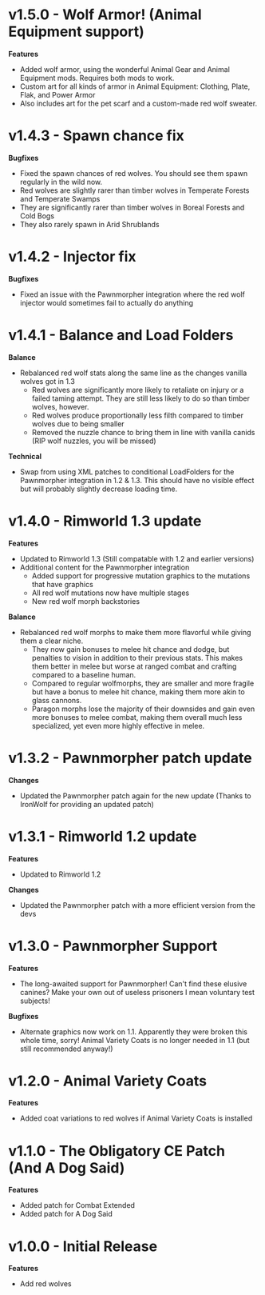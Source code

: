 # v1.5.0 - Wolf Armor! (Animal Equipment support)
**Features**
- Added wolf armor, using the wonderful Animal Gear and Animal Equipment mods.  Requires both mods to work.
- Custom art for all kinds of armor in Animal Equipment:  Clothing, Plate, Flak, and Power Armor
- Also includes art for the pet scarf and a custom-made red wolf sweater.


# v1.4.3 - Spawn chance fix
**Bugfixes**
- Fixed the spawn chances of red wolves.  You should see them spawn regularly in the wild now.
- Red wolves are slightly rarer than timber wolves in Temperate Forests and Temperate Swamps
- They are significantly rarer than timber wolves in Boreal Forests and Cold Bogs
- They also rarely spawn in Arid Shrublands


# v1.4.2 - Injector fix
**Bugfixes**
- Fixed an issue with the Pawnmorpher integration where the red wolf injector would sometimes fail to actually do anything


# v1.4.1 - Balance and Load Folders
**Balance**
- Rebalanced red wolf stats along the same line as the changes vanilla wolves got in 1.3
  - Red wolves are significantly more likely to retaliate on injury or a failed taming attempt.  They are still less likely to do so than timber wolves, however.
  - Red wolves produce proportionally less filth compared to timber wolves due to being smaller
  - Removed the nuzzle chance to bring them in line with vanilla canids (RIP wolf nuzzles, you will be missed)

**Technical**
- Swap from using XML patches to conditional LoadFolders for the Pawnmorpher integration in 1.2 & 1.3.  This should have no visible effect but will probably slightly decrease loading time.


# v1.4.0 - Rimworld 1.3 update
**Features**
- Updated to Rimworld 1.3 (Still compatable with 1.2 and earlier versions)
- Additional content for the Pawnmorpher integration
  - Added support for progressive mutation graphics to the mutations that have graphics
  - All red wolf mutations now have multiple stages
  - New red wolf morph backstories
  
**Balance**
- Rebalanced red wolf morphs to make them more flavorful while giving them a clear niche.
  - They now gain bonuses to melee hit chance and dodge, but penalties to vision in addition to their previous stats.  This makes them better in melee but worse at ranged combat and crafting compared to a baseline human.
  - Compared to regular wolfmorphs, they are smaller and more fragile but have a bonus to melee hit chance, making them more akin to glass cannons.
  - Paragon morphs lose the majority of their downsides and gain even more bonuses to melee combat, making them overall much less specialized, yet even more highly effective in melee.
  


# v1.3.2 - Pawnmorpher patch update
**Changes**
- Updated the Pawnmorpher patch again for the new update (Thanks to IronWolf for providing an updated patch)


# v1.3.1 - Rimworld 1.2 update
**Features**
- Updated to Rimworld 1.2

**Changes**
- Updated the Pawnmorpher patch with a more efficient version from the devs


# v1.3.0 - Pawnmorpher Support
**Features**
- The long-awaited support for Pawnmorpher!  Can't find these elusive canines?  Make your own out of useless prisoners I mean voluntary test subjects!

**Bugfixes**
- Alternate graphics now work on 1.1.  Apparently they were broken this whole time, sorry!
  Animal Variety Coats is no longer needed in 1.1 (but still recommended anyway!)


# v1.2.0 - Animal Variety Coats
**Features**
- Added coat variations to red wolves if Animal Variety Coats is installed


# v1.1.0 - The Obligatory CE Patch (And A Dog Said)
**Features**
- Added patch for Combat Extended
- Added patch for A Dog Said


# v1.0.0 - Initial Release
**Features**
- Add red wolves
